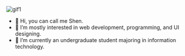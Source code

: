 ![gif1](https://user-images.githubusercontent.com/73876759/119557788-42f94380-bdbe-11eb-960c-05250abdb5b2.gif)

- 👋 Hi, you can call me Shen.
- 👀 I’m mostly interested in web development, programming, and UI designing.
- 🌱 I’m currently an undergraduate student majoring in information technology.


<!---
Shenixreal/Shenixreal is a ✨ special ✨ repository because its `README.md` (this file) appears on your GitHub profile.
You can click the Preview link to take a look at your changes.
--->
<!--
- 💞️ I’m looking to collaborate on building anything cool.
- 📫 How to reach me ... get to know me.
--->
